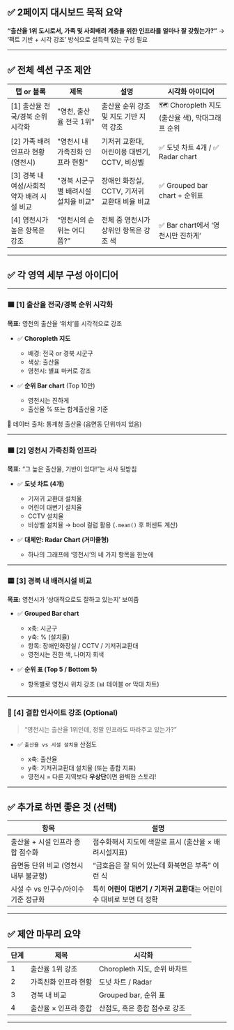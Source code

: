
## ✅ 2페이지 대시보드 목적 요약

**“출산율 1위 도시로서, 가족 및 사회배려 계층을 위한 인프라를 얼마나 잘 갖췄는가?”**
→ ‘팩트 기반 + 시각 강조’ 방식으로 설득력 있는 구성 필요

---

## ✅ 전체 섹션 구조 제안

| 탭 or 블록                      | 제목                    | 설명                           | 시각화 아이디어                           |
| ---------------------------- | --------------------- | ---------------------------- | ---------------------------------- |
| \[1] 출산율 전국/경북 순위 시각화        | "영천, 출산율 전국 1위"       | 출산율 순위 강조 및 지도 기반 지역 강조      | 🗺 Choropleth 지도 (출산율 색), 막대그래프 순위 |
| \[2] 가족 배려 인프라 현황 (영천시)      | "영천시 내 가족친화 인프라 현황"   | 기저귀 교환대, 어린이용 대변기, CCTV, 비상벨 | ✅ 도넛 차트 4개 / ✅ Radar chart         |
| \[3] 경북 내 여성/사회적 약자 배려 시설 비교 | "경북 시군구별 배려시설 설치율 비교" | 장애인 화장실, CCTV, 기저귀 교환대 비율 비교 | ✅ Grouped bar chart + 순위표          |
| \[4] 영천시가 높은 항목은 강조          | “영천시의 순위는 어디쯤?”       | 전체 중 영천시가 상위인 항목은 강조 색       | ✅ Bar chart에서 ‘영천시만 진하게’           |

---

## ✅ 각 영역 세부 구성 아이디어

---

### 🟦 \[1] 출산율 전국/경북 순위 시각화

**목표:** 영천의 출산율 ‘위치’를 시각적으로 강조

* ✅ **Choropleth 지도**

  * 배경: 전국 or 경북 시군구
  * 색상: 출산율
  * 영천시: 별표 마커로 강조
* ✅ **순위 Bar chart** (Top 10만)

  * 영천시는 진하게
  * 출산율 % 또는 합계출산율 기준

📌 데이터 출처: 통계청 출산율 (읍면동 단위까지 있음)

---

### 🟩 \[2] 영천시 가족친화 인프라

**목표:** “그 높은 출산율, 기반이 있다!”는 서사 뒷받침

* ✅ **도넛 차트 (4개)**

  * 기저귀 교환대 설치율
  * 어린이 대변기 설치율
  * CCTV 설치율
  * 비상벨 설치율
    → bool 컬럼 활용 (`.mean()` 후 퍼센트 계산)

* ✅ **대체안: Radar Chart (거미줄형)**

  * 하나의 그래프에 ‘영천시’의 네 가지 항목을 한눈에

---

### 🟨 \[3] 경북 내 배려시설 비교

**목표:** 영천시가 ‘상대적으로도 잘하고 있는지’ 보여줌

* ✅ **Grouped Bar chart**

  * x축: 시군구
  * y축: % (설치율)
  * 항목: 장애인화장실 / CCTV / 기저귀교환대
  * 영천시는 진한 색, 나머지 회색

* ✅ **순위 표 (Top 5 / Bottom 5)**

  * 항목별로 영천시 위치 강조 (📊 테이블 or 막대 차트)

---

### 🔶 \[4] 결합 인사이트 강조 (Optional)

> “영천시는 출산율 1위인데, 정말 인프라도 따라주고 있는가?”

* ✅ `출산율 vs 시설 설치율` 산점도

  * x축: 출산율
  * y축: 기저귀교환대 설치율 (또는 종합 지표)
  * 영천시 = 다른 지역보다 **우상단**이면 완벽한 스토리!

---

## ✅ 추가로 하면 좋은 것 (선택)

| 항목                     | 설명                                          |
| ---------------------- | ------------------------------------------- |
| 출산율 + 시설 인프라 종합 점수화    | 점수화해서 지도에 색깔로 표시 (출산율 × 배려시설지표)             |
| 읍면동 단위 비교 (영천시 내부 불균형) | “금호읍은 잘 되어 있는데 화북면은 부족” 이런 식                |
| 시설 수 vs 인구수/아이수 기준 정규화 | 특히 **어린이 대변기 / 기저귀 교환대**는 어린이 수 대비로 보면 더 정확 |

---

## ✅ 제안 마무리 요약

| 단계 | 제목           | 시각화                   |
| -- | ------------ | --------------------- |
| 1  | 출산율 1위 강조    | Choropleth 지도, 순위 바차트 |
| 2  | 가족친화 인프라 현황  | 도넛 차트 / Radar         |
| 3  | 경북 내 비교      | Grouped bar, 순위 표     |
| 4  | 출산율 × 인프라 종합 | 산점도, 혹은 종합 점수로 강조     |

---
